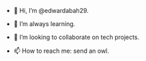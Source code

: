 - 👋 Hi, I’m @edwardabah29.

- 🌱 I’m always learning.
- 💞️ I’m looking to collaborate on tech projects.
- 📫 How to reach me: send an owl.

<!---
edwardabah29/edwardabah29 is a ✨ special ✨ repository because its `README.md` (this file) appears on your GitHub profile.
You can click the Preview link to take a look at your changes.
--->
